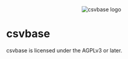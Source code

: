 <div align="center">
    <img alt="csvbase logo" src="https://github.com/calpaterson/csvbase/raw/main/csvbase/static/logo/128x128.png">
</div>

# csvbase

csvbase is licensed under the AGPLv3 or later.

